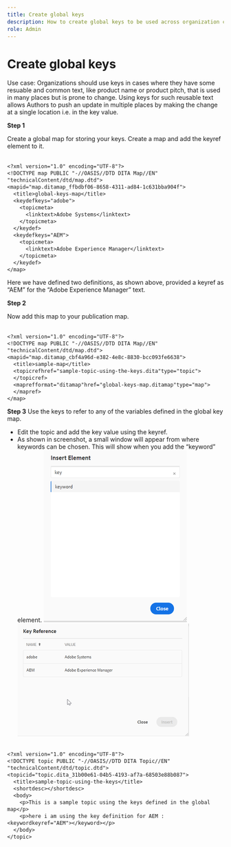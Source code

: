 ```yaml
---
title: Create global keys
description: How to create global keys to be used across organization content
role: Admin
---
```


# Create global keys

Use case: Organizations should use keys in cases where they have some resuable and common text, like product name or product pitch, that is used in many places but is prone to change. Using keys for such reusable text allows Authors to push an update in multiple places by making the change at a single location i.e. in the key value.

**Step 1**

Create a global map for storing your keys. Create a map and add the keyref element to it.

```

<?xml version="1.0" encoding="UTF-8"?>
<!DOCTYPE map PUBLIC "-//OASIS//DTD DITA Map//EN" "technicalContent/dtd/map.dtd">
<mapid="map.ditamap_ffbdbf06-8658-4311-ad84-1c631bba904f">
  <title>global-keys-map</title>
  <keydefkeys="adobe">
    <topicmeta>
      <linktext>Adobe Systems</linktext>
    </topicmeta>
  </keydef>
  <keydefkeys="AEM">
    <topicmeta>
      <linktext>Adobe Experience Manager</linktext>
    </topicmeta>
  </keydef>
</map>

```

Here we have defined two definitions, as shown above, provided a keyref as “AEM” for the “Adobe Experience Manager” text.

**Step 2**

Now add this map to your publication map.

```

<?xml version="1.0" encoding="UTF-8"?>
<!DOCTYPE map PUBLIC "-//OASIS//DTD DITA Map//EN" "technicalContent/dtd/map.dtd">
<mapid="map.ditamap_cbf4a96d-e382-4e8c-8830-bcc093fe6638">
  <title>sample-map</title>
  <topicrefhref="sample-topic-using-the-keys.dita"type="topic">
  </topicref>
  <maprefformat="ditamap"href="global-keys-map.ditamap"type="map">
  </mapref>
</map>

```

**Step 3** 
Use the keys to refer to any of the variables defined in the global key map.

+ Edit the topic and add the key value using the keyref.
+ As shown in screenshot, a small window will appear from where keywords can be chosen. This will show when you add the “keyword” element.
![Insert Element](assets/insert_element.png)
![Key Ref](assets/key_ref.png)

```

<?xml version="1.0" encoding="UTF-8"?>
<!DOCTYPE topic PUBLIC "-//OASIS//DTD DITA Topic//EN" "technicalContent/dtd/topic.dtd">
<topicid="topic.dita_31b00e61-04b5-4193-af7a-68503e88b087">
  <title>sample-topic-using-the-keys</title>
  <shortdesc></shortdesc>
  <body>
    <p>This is a sample topic using the keys defined in the global map</p>
    <p>here i am using the key definition for AEM :<keywordkeyref="AEM"></keyword></p>
  </body>
</topic>

```

